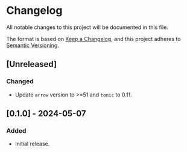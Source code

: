 # Changelog

All notable changes to this project will be documented in this file.

The format is based on [Keep a Changelog](https://keepachangelog.com/en/1.0.0/),
and this project adheres to [Semantic Versioning](https://semver.org/spec/v2.0.0.html).

## [Unreleased]

### Changed

- Update `arrow` version to >=51 and `tonic` to 0.11.

## [0.1.0] - 2024-05-07

### Added

- Initial release.
